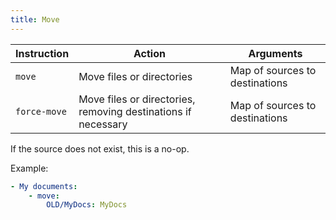 ```yaml
---
title: Move
---
```


| Instruction  | Action                                                        | Arguments                      |
| ------------ | ------------------------------------------------------------- | ------------------------------ |
| `move`       | Move files or directories                                     | Map of sources to destinations |
| `force-move` | Move files or directories, removing destinations if necessary | Map of sources to destinations |

If the source does not exist, this is a no-op.

Example:

```yaml
- My documents:
    - move:
        OLD/MyDocs: MyDocs
```
